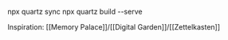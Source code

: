 npx quartz sync
npx quartz build --serve

Inspiration: [[Memory Palace]]/[[Digital Garden]]/[[Zettelkasten]]